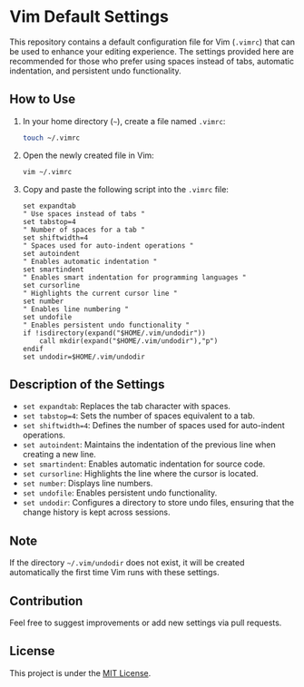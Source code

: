 # Vim Default Settings

This repository contains a default configuration file for Vim (`.vimrc`) that can be used to enhance your editing experience. The settings provided here are recommended for those who prefer using spaces instead of tabs, automatic indentation, and persistent undo functionality.

## How to Use

1. In your home directory (`~`), create a file named `.vimrc`:

    ```bash
    touch ~/.vimrc
    ```

2. Open the newly created file in Vim:

    ```bash
    vim ~/.vimrc
    ```

3. Copy and paste the following script into the `.vimrc` file:

    ```vim
    set expandtab                    
    " Use spaces instead of tabs "
    set tabstop=4
    " Number of spaces for a tab "
    set shiftwidth=4
    " Spaces used for auto-indent operations "
    set autoindent
    " Enables automatic indentation "
    set smartindent
    " Enables smart indentation for programming languages "
    set cursorline
    " Highlights the current cursor line "
    set number
    " Enables line numbering "
    set undofile
    " Enables persistent undo functionality "
    if !isdirectory(expand("$HOME/.vim/undodir"))
        call mkdir(expand("$HOME/.vim/undodir"),"p")
    endif
    set undodir=$HOME/.vim/undodir
    ```

## Description of the Settings

- `set expandtab`: Replaces the tab character with spaces.
- `set tabstop=4`: Sets the number of spaces equivalent to a tab.
- `set shiftwidth=4`: Defines the number of spaces used for auto-indent operations.
- `set autoindent`: Maintains the indentation of the previous line when creating a new line.
- `set smartindent`: Enables automatic indentation for source code.
- `set cursorline`: Highlights the line where the cursor is located.
- `set number`: Displays line numbers.
- `set undofile`: Enables persistent undo functionality.
- `set undodir`: Configures a directory to store undo files, ensuring that the change history is kept across sessions.

## Note

If the directory `~/.vim/undodir` does not exist, it will be created automatically the first time Vim runs with these settings.

## Contribution

Feel free to suggest improvements or add new settings via pull requests.

## License

This project is under the [MIT License](LICENSE).
